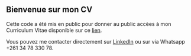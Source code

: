 ## Bienvenue sur mon CV

Cette code a été mis en public pour donner au public accèes à mon Curriculum Vitae disponible sur ce [lien](//https://tonny-herison.github.io/Curriculum-Vitae/).

Vous pouvez me contacter directement sur [LinkedIn](https://mg.linkedin.com/in/tonny-jacklin-herison-71429a157) ou sur via Whatsapp +261 34 78 330 78.

